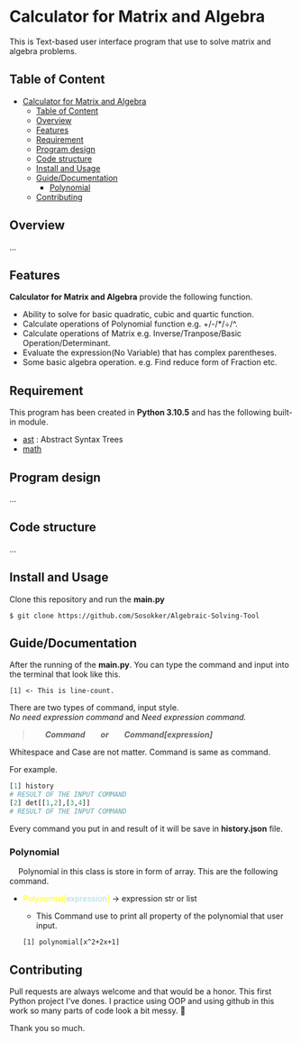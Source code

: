 # Calculator for Matrix and Algebra

This is Text-based user interface program that use to solve matrix and algebra problems.

## Table of Content
- [Calculator for Matrix and Algebra](#calculator-for-matrix-and-algebra)
  - [Table of Content](#table-of-content)
  - [Overview](#overview)
  - [Features](#features)
  - [Requirement](#requirement)
  - [Program design](#program-design)
  - [Code structure](#code-structure)
  - [Install and Usage](#install-and-usage)
  - [Guide/Documentation](#guidedocumentation)
    - [Polynomial](#polynomial)
  - [Contributing](#contributing)


## Overview

...

## Features

**Calculator for Matrix and Algebra** provide the following function.

- Ability to solve for basic quadratic, cubic and quartic function.
- Calculate operations of Polynomial function e.g. +/-/*/÷/^.
- Calculate operations of Matrix e.g. Inverse/Tranpose/Basic Operation/Determinant.
- Evaluate the expression(No Variable) that has complex parentheses.
- Some basic algebra operation. e.g. Find reduce form of Fraction etc.

## Requirement
This program has been created in **Python 3.10.5** and has the following built-in module.
- [ast](https://docs.python.org/3/library/ast.html) : Abstract Syntax Trees
- [math](https://docs.python.org/3/library/math.html)

## Program design

...

## Code structure

...

## Install and Usage

Clone this repository and run the **main.py**

````
$ git clone https://github.com/Sosokker/Algebraic-Solving-Tool
````

## Guide/Documentation

After the running of the **main.py**. You can type the command and input into the terminal that look like this.
````
[1] <- This is line-count.
````
There are two types of command, input style.\
*No need expression command* and *Need expression command.*

>&nbsp;&nbsp;&nbsp;&nbsp;&nbsp;&nbsp;***Command*** 
&nbsp;&nbsp;&nbsp;&nbsp;&nbsp;&nbsp;***or*** 
&nbsp;&nbsp;&nbsp;&nbsp;&nbsp;&nbsp;***Command[expression]***

Whitespace and Case are not matter. Command is same as command.

For example.
````py
[1] history
# RESULT OF THE INPUT COMMAND
[2] det[[1,2],[3,4]]
# RESULT OF THE INPUT COMMAND
````
Every command you put in and result of it will be save in **history.json** file.

### Polynomial
&nbsp;&nbsp;&nbsp;&nbsp;Polynomial in this class is store in form of array. This are the following command.
- <span style="color:yellow">Polynomial[<span style="color:lightblue">expression</span>]</span>
-> expression str or list

  - This Command use to print all property of the polynomial that user input.

  ````
  [1] polynomial[x^2+2x+1]
  
  ````


## Contributing

Pull requests are always welcome and that would be a honor. This first Python project I've dones. I practice using OOP and using github in this work so  many parts of code look a bit messy. 🙈

Thank you so much.



